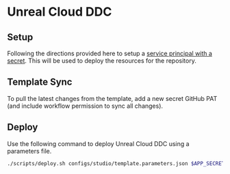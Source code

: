 # Unreal Cloud DDC

## Setup

Following the directions provided here to setup a [service principal with a secret](https://github.com/Azure/login#configure-a-service-principal-with-a-secret).
This will be used to deploy the resources for the repository.

## Template Sync
To pull the latest changes from the template, add a new secret GitHub PAT (and include workflow permission to sync all changes).

## Deploy
Use the following command to deploy Unreal Cloud DDC using a parameters file.

```sh
./scripts/deploy.sh configs/studio/template.parameters.json $APP_SECRET
```

